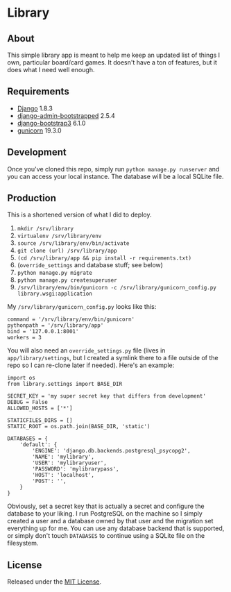 # Library

## About

This simple library app is meant to help me keep an updated list of things I 
own, particular board/card games. It doesn't have a ton of features, but it 
does what I need well enough.

## Requirements

+ [Django](http://djangoproject.com) 1.8.3
+ [django-admin-bootstrapped](https://pypi.python.org/pypi/django-admin-bootstrapped/2.5.4) 2.5.4
+ [django-bootstrap3](https://pypi.python.org/pypi/django-bootstrap3/6.1.0) 6.1.0
+ [gunicorn](http://gunicorn.org) 19.3.0

## Development

Once you've cloned this repo, simply run `python manage.py runserver` and you 
can access your local instance. The database will be a local SQLite file.

## Production

This is a shortened version of what I did to deploy.

1. `mkdir /srv/library`
2. `virtualenv /srv/library/env`
3. `source /srv/library/env/bin/activate`
4. `git clone (url) /srv/library/app`
5. `(cd /srv/library/app && pip install -r requirements.txt)`
6. (`override_settings` and database stuff; see below)
7. `python manage.py migrate`
8. `python manage.py createsuperuser`
9. `/srv/library/env/bin/gunicorn -c /srv/library/gunicorn_config.py library.wsgi:application`

My `/srv/library/gunicorn_config.py` looks like this:

```
command = '/srv/library/env/bin/gunicorn'
pythonpath = '/srv/library/app'
bind = '127.0.0.1:8001'
workers = 3
```

You will also need an `override_settings.py` file (lives in `app/library/settings`, 
but I created a symlink there to a file outside of the repo so I can re-clone 
later if needed). Here's an example:

```
import os
from library.settings import BASE_DIR

SECRET_KEY = 'my super secret key that differs from development'
DEBUG = False
ALLOWED_HOSTS = ['*']

STATICFILES_DIRS = []
STATIC_ROOT = os.path.join(BASE_DIR, 'static')

DATABASES = {
    'default': {
        'ENGINE': 'django.db.backends.postgresql_psycopg2',
        'NAME': 'mylibrary',
        'USER': 'mylibraryuser',
        'PASSWORD': 'mylibrarypass',
        'HOST': 'localhost',
        'POST': '',
    }
}
```

Obviously, set a secret key that is actually a secret and configure the 
database to your liking. I run PostgreSQL on the machine so I simply created a 
user and a database owned by that user and the migration set everything up for 
me. You can use any database backend that is supported, or simply don't touch 
`DATABASES` to continue using a SQLite file on the filesystem.

## License

Released under the [MIT License](http://rnelson.mit-license.org).


